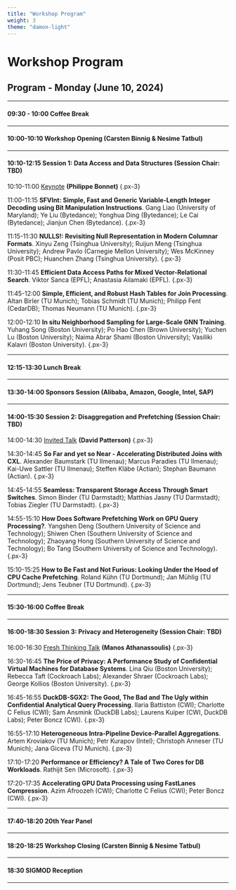 ```yaml
---
title: "Workshop Program"
weight: 3
theme: "damon-light"
---
```


# Workshop Program

## Program - Monday (June 10, 2024)

---
#### 09:30 - 10:00 Coffee Break
---
#### 10:00-10:10 Workshop Opening (Carsten Binnig & Nesime Tatbul)
---
#### 10:10-12:15 Session 1: Data Access and Data Structures (Session Chair: TBD)

10:10-11:00 [Keynote](#keynote-talk) **(Philippe Bonnet)**
{.px-3}

11:00-11:15 **SFVInt: Simple, Fast and Generic Variable-Length Integer Decoding using Bit Manipulation Instructions**. Gang Liao (University of Maryland); Ye Liu (Bytedance); Yonghua Ding (Bytedance); Le Cai (Bytedance); Jianjun Chen (Bytedance).
{.px-3}

11:15-11:30 **NULLS!: Revisiting Null Representation in Modern Columnar Formats**. Xinyu Zeng (Tsinghua University); Ruijun Meng (Tsinghua University); Andrew Pavlo (Carnegie Mellon University); Wes McKinney (Posit PBC); Huanchen Zhang (Tsinghua University).
{.px-3}

11:30-11:45 **Efficient Data Access Paths for Mixed Vector-Relational Search**. Viktor Sanca (EPFL); Anastasia Ailamaki (EPFL).
{.px-3}

11:45-12:00 **Simple, Efficient, and Robust Hash Tables for Join Processing**. Altan Birler (TU Munich); Tobias Schmidt (TU Munich); Philipp Fent (CedarDB); Thomas Neumann (TU Munich).
{.px-3}

12:00-12:10 **In situ Neighborhood Sampling for Large-Scale GNN Training**. Yuhang Song (Boston University); Po Hao Chen (Brown University); Yuchen Lu (Boston University); Naima Abrar Shami (Boston University); Vasiliki Kalavri (Boston University).
{.px-3}


---
#### 12:15-13:30 Lunch Break
---
#### 13:30-14:00 Sponsors Session (Alibaba, Amazon, Google, Intel, SAP)
--- 
#### 14:00-15:30 Session 2: Disaggregation and Prefetching (Session Chair: TBD)

14:00-14:30 [Invited Talk](#invited-talk) **(David Patterson)** 
{.px-3}

14:30-14:45 **So Far and yet so Near - Accelerating Distributed Joins with CXL**. Alexander Baumstark (TU Ilmenau); Marcus Paradies (TU Ilmenau); Kai-Uwe Sattler (TU Ilmenau); Steffen Kläbe (Actian); Stephan Baumann (Actian).
{.px-3}

14:45-14:55 **Seamless: Transparent Storage Access Through Smart Switches**. Simon Binder (TU Darmstadt); Matthias Jasny (TU Darmstadt); Tobias Ziegler (TU Darmstadt).
{.px-3}

14:55-15:10 **How Does Software Prefetching Work on GPU Query Processing?**. Yangshen Deng (Southern University of Science and Technology); Shiwen Chen (Southern University of Science and Technology); Zhaoyang Hong (Southern University of Science and Technology); Bo Tang (Southern University of Science and Technology).
{.px-3}

15:10-15:25 **How to Be Fast and Not Furious: Looking Under the Hood of CPU Cache Prefetching**. Roland Kühn (TU Dortmund); Jan Mühlig (TU Dortmund); Jens Teubner (TU Dortmund).
{.px-3}


---
#### 15:30-16:00 Coffee Break
---
#### 16:00-18:30 Session 3: Privacy and Heterogeneity (Session Chair: TBD)

16:00-16:30 [Fresh Thinking Talk](#fresh-thinking-talk) **(Manos Athanassoulis)**
{.px-3}

16:30-16:45 **The Price of Privacy: A Performance Study of Confidential Virtual Machines for Database Systems**. Lina Qiu (Boston University); Rebecca Taft (Cockroach Labs); Alexander Shraer (Cockroach Labs); George Kollios (Boston University).
{.px-3}

16:45-16:55 **DuckDB-SGX2: The Good, The Bad and The Ugly within Confidential Analytical Query Processing**. Ilaria Battiston (CWI); Charlotte C Felius (CWI); Sam Ansmink (DuckDB Labs); Laurens Kuiper (CWI, DuckDB Labs); Peter Boncz (CWI).
{.px-3}

16:55-17:10 **Heterogeneous Intra-Pipeline Device-Parallel Aggregations**. Artem Kroviakov (TU Munich); Petr Kurapov (Intel); Christoph Anneser (TU Munich); Jana Giceva (TU Munich).
{.px-3}

17:10-17:20 **Performance or Efficiency? A Tale of Two Cores for DB Workloads**. Rathijit Sen (Microsoft).
{.px-3}

17:20-17:35 **Accelerating GPU Data Processing using FastLanes Compression**. Azim Afroozeh (CWI); Charlotte C Felius (CWI); Peter Boncz (CWI).
{.px-3}


---
#### 17:40-18:20 20th Year Panel
---
#### 18:20-18:25 Workshop Closing (Carsten Binnig & Nesime Tatbul)
---
#### 18:30 SIGMOD Reception
---
